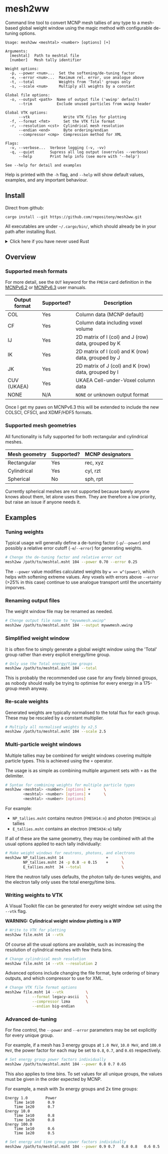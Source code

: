 # mesh2ww

Command line tool to convert MCNP mesh tallies of any type to a mesh-based
global weight window using the magic method with configurable de-tuning options.

```text
Usage: mesh2ww <meshtal> <number> [options] [+]

Arguments:
  [meshtal]  Path to meshtal file
  [number]   Mesh tally identifier

Weight options:
  -p, --power <num>...  Set the softening/de-tuning factor
  -e, --error <num>...  Maximum rel. error, use analogue above
  -t, --total           Weights from 'Total' groups only
  -s, --scale <num>     Multiply all weights by a constant

Global file options:
  -o, --output <path>  Name of output file ('wwinp' default)
      --trim           Exclude unused particles from wwinp header

Global VTK options:
      --vtk               Write VTK files for plotting
  -f, --format <fmt>      Set the VTK file format
  -r, --resolution <cst>  Cylindrical mesh resolution
      --endian <end>      Byte ordering/endian
      --compressor <cmp>  Compression method for XML

Flags:
  -v, --verbose...  Verbose logging (-v, -vv)
  -q, --quiet       Supress all log output (overrules --verbose)
      --help        Print help info (see more with '--help')

See --help for detail and examples
```

Help is printed with the `-h` flag, and `--help` will show default values,
examples, and any important behaviour.

## Install

Direct from github:

```shell
cargo install --git https://github.com/repositony/mesh2ww.git
```

All executables are under `~/.cargo/bin/`, which should already be in your path
after installing Rust.

<details>
  <summary>Click here if you have never used Rust</summary><br />

If you have never used the Rust programming language, the toolchain is easily
installed from the [official website](https://www.rust-lang.org/tools/install)

### Unix (Linux/MacOS)

Run the following to download and run `rustup-init.sh`, which will install 
the Rust toolchain for your platform.

```shell
curl --proto '=https' --tlsv1.2 -sSf https://sh.rustup.rs | sh
```

This should have added `source $HOME/.cargo/env` to the bash profile, so update
your environment with `source ~/.bashrc`.

### Windows

On Windows, download and run `rustup-init.exe` from the [official installs](https://www.rust-lang.org/tools/install).

</details>

## Overview

### Supported mesh formats

For more detail, see the `OUT` keyword for the `FMESH` card definition in
the [MCNPv6.2](https://mcnp.lanl.gov/pdf_files/TechReport_2017_LANL_LA-UR-17-29981_WernerArmstrongEtAl.pdf)
or [MCNPv6.3](https://mcnpx.lanl.gov/pdf_files/TechReport_2022_LANL_LA-UR-22-30006Rev.1_KuleszaAdamsEtAl.pdf)
user manuals.

| Output format | Supported? | Description                                         |
| ------------- | ---------- | --------------------------------------------------- |
| COL           | Yes        | Column data (MCNP default)                          |
| CF            | Yes        | Column data including voxel volume                  |
| IJ            | Yes        | 2D matrix of I (col) and J (row) data, grouped by K |
| IK            | Yes        | 2D matrix of I (col) and K (row) data, grouped by J |
| JK            | Yes        | 2D matrix of J (col) and K (row) data, grouped by I |
| CUV (UKAEA)   | Yes        | UKAEA Cell-under-Voxel column data                  |
| NONE          | N/A        | `NONE` or unknown output format                     |

Once I get my paws on MCNPv6.3 this will be extended to include the new
COLSCI, CFSCI, and XDMF/HDF5 formats.

### Supported mesh geometries

All functionality is fully supported for both rectangular and cylindrical meshes.

| Mesh geometry | Supported? | MCNP designators |
| ------------- | ---------- | ---------------- |
| Rectangular   | Yes        | rec, xyz         |
| Cylindrical   | Yes        | cyl, rzt         |
| Spherical     | No         | sph, rpt         |

Currently spherical meshes are not supported because barely anyone knows
about them, let alone uses them. They are therefore a low priority, but raise
an issue if anyone needs it.

## Examples

### Tuning weights

Typical usage will generally define a de-tuning factor (`-p`/`--power`) and
possibly a relative error cutoff (`-e`/`--error`) for generating weights.

```bash
# Chenge the de-tuning factor and relative error cut
mesh2ww /path/to/meshtal.msht 104 --power 0.70 --error 0.25
```

The `--power` value modifies calculated weights by `w => w^(power)`, which
helps with softening extreme values. Any voxels with errors above `--error`
(>25% in this case) continue to use analogue transport until the uncertainty
imporves.

### Renaming output files

The weight window file may be renamed as needed.

```bash
# Chenge output file name to "mywwmesh.wwinp"
mesh2ww /path/to/meshtal.msht 104 --output mywwmesh.wwinp
```

### Simplified weight window

It is often fine to simply generate a global weight window using the 'Total'
group rather than every explicit energy/time group.

```bash
# Only use the Total energy/time groups
mesh2ww /path/to/meshtal.msht 104 --total
```

This is probably the recommended use case for any finely binned groups, as
nobody should really be trying to optimise for every energy in a 175-group
mesh anyway.

### Re-scale weights

Generated weights are typically normalised to the total flux for each group.
These may be rescaled by a constant multiplier.

```bash
# Multiply all normalised weights by x2.5
mesh2ww /path/to/meshtal.msht 104 --scale 2.5
```

### Multi-particle weight windows

Multiple tallies may be combined for weight windows covering multiple
particle types. This is achieved using the `+` operator.

The usage is as simple as combining multiple argument sets with `+` as the
delimiter.

```bash
# Syntax for combining weights for multiple particle types
mesh2ww <meshtal> <number> [options] +      \
        <meshtal> <number> [options] +      \
        <meshtal> <number> [options]
```

For example:

- `NP_tallies.msht` contains neutron (`FMESH14:n`) and photon (`FMESH24:p`) tallies
- `E_tallies.msht` contains an electron (`FMESH34:e`) tally

If all of these are the same geometry, they may be combined with all the
usual options applied to each tally individually:

```bash
# Make weight windows for neutrons, photons, and electrons
mesh2ww NP_tallies.msht 14                   +      \
        NP_tallies.msht 24 -p 0.8 -e 0.15    +      \
        E_tallies.msht  34 --total                  \
```

Here the neutron tally uses defaults, the photon tally de-tunes weights, and the
electron tally only uses the total energy/time bins.

### Writing weights to VTK

A Visual Toolkit file can be generated for every weight window set using the
`--vtk` flag.

**WARNING: Cylindrical weight window plotting is a WIP**

```bash
# Write to VTK for plotting
mesh2ww file.msht 14 --vtk
```

Of course all the usual options are available, such as increasing the
resolution of cylindrical meshes with few theta bins.

```bash
# Change cylindrical mesh resolution
mesh2ww file.msht 14 --vtk --resolution 2
```

Advanced options include changing the file format, byte ordering of binary
outputs, and which compressor to use for XML.

```bash
# Change VTK file format options
mesh2ww file.msht 14 --vtk          \
            --format legacy-ascii   \
            --compressor lzma       \
            --endian big-endian
```

### Advanced de-tuning

For fine control, the `--power` and `--error` parameters may be set
explicitly for every unique group.

For example, if a mesh has 3 energy groups at `1.0 MeV`, `10.0 MeV`, and
`100.0 MeV`, the power factor for each may be set to `0.8`, `0.7`, and `0.65`
respectively.

```bash
# Set energy group power factors individually
mesh2ww /path/to/meshtal.msht 104 --power 0.8 0.7 0.65
```

This also applies to time bins. To set values for all unique
groups, the values must be given in the order expected by MCNP.

For example, a mesh with 3x energy groups and 2x time groups:

```text
Energy 1.0        Power
    Time 1e10      0.9
    Time 1e20      0.7
Energy 10.0
    Time 1e10      0.8
    Time 1e20      0.8
Energy 100.0
    Time 1e10      0.6
    Time 1e20      0.5
```

```bash
# Set energy and time group power factors individually
mesh2ww /path/to/meshtal.msht 104 --power 0.9 0.7   0.8 0.8   0.6 0.5
```
